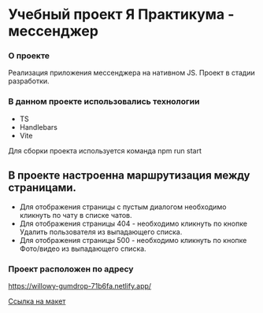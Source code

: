 # Учебный проект Я Практикума - мессенджер

### О проекте

Реализация приложения мессенджера на нативном JS. Проект в стадии разработки.

### В данном проекте использовались технологии

- TS
- Handlebars
- Vite

Для сборки проекта используется команда npm run start

## В проекте настроенна маршрутизация между страницами.

- Для отображения страницы с пустым диалогом необходимо кликнуть по чату в списке чатов.
- Для отображения страницы 404 - необходимо кликнуть по кнопке Удалить пользователя из выпадающего списка.
- Для отображения страницы 500 - необходимо кликнуть по кнопке Фото/видео из выпадающего списка.

### Проект расположен по адресу

https://willowy-gumdrop-71b6fa.netlify.app/

[Ссылка на макет](https://www.figma.com/file/jF5fFFzgGOxQeB4CmKWTiE/Chat_external_link?type=design&node-id=0-1&mode=design&t=bqmOvh6z2uFet4f8-0)
